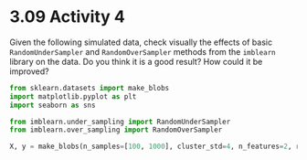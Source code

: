 # 3.09 Activity 4

Given the following simulated data, check visually the effects of basic `RandomUnderSampler` and `RandomOverSampler` methods from the `imblearn` library on the data. Do you think it is a good result? How could it be improved?

```python
from sklearn.datasets import make_blobs
import matplotlib.pyplot as plt
import seaborn as sns

from imblearn.under_sampling import RandomUnderSampler
from imblearn.over_sampling import RandomOverSampler

X, y = make_blobs(n_samples=[100, 1000], cluster_std=4, n_features=2, random_state=42)
```
